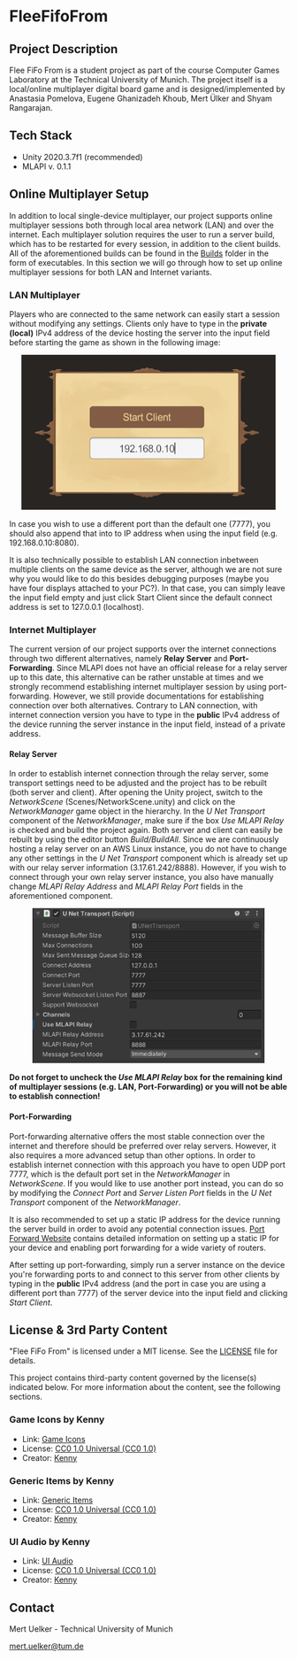 # FleeFifoFrom

## Project Description

Flee FiFo From is a student project as part of the course Computer Games Laboratory at the Technical University of Munich. The project itself is a local/online multiplayer digital board game and is designed/implemented by Anastasia Pomelova, Eugene Ghanizadeh Khoub, Mert Ülker and Shyam Rangarajan.

## Tech Stack

* Unity 2020.3.7f1 (recommended)
* MLAPI v. 0.1.1

## Online Multiplayer Setup

In addition to local single-device multiplayer, our project supports online multiplayer sessions both through local area network (LAN) and over the internet. Each multiplayer solution requires the user to run a server build, which has to be restarted for every session, in addition to the client builds. All of the aforementioned builds can be found in the [Builds]() folder in the form of executables. In this section we will go through how to set up online multiplayer sessions for both LAN and Internet variants. 

### LAN Multiplayer

Players who are connected to the same network can easily start a session without modifying any settings. Clients only have to type in the **private (local)** IPv4 address of the device hosting the server into the input field before starting the game as shown in the following image:

<p align="center">
  <img width="460" height="280" src=https://github.com/metul/FleeFifoFrom/blob/networking_merge/Docs/ConnectionUI_Filled.PNG "Connection UI">
</p>


In case you wish to use a different port than the default one (7777), you should also append that into to IP address when using the input field (e.g. 192.168.0.10:8080).

It is also technically possible to establish LAN connection inbetween multiple clients on the same device as the server, although we are not sure why you would like to do this besides debugging purposes (maybe you have four displays attached to your PC?). In that case, you can simply leave the input field empty and just click Start Client since the default connect address is set to 127.0.0.1 (localhost).

### Internet Multiplayer

The current version of our project supports over the internet connections through two different alternatives, namely **Relay Server** and **Port-Forwarding**. Since MLAPI does not have an official release for a relay server up to this date, this alternative can be rather unstable at times and we strongly recommend establishing internet multiplayer session by using port-forwarding. However, we still provide documentations for establishing connection over both alternatives. Contrary to LAN connection, with internet connection version you have to type in the **public** IPv4 address of the device running the server instance in the input field, instead of a private address.

#### Relay Server

In order to establish internet connection through the relay server, some transport settings need to be adjusted and the project has to be rebuilt (both server and client). After opening the Unity project, switch to the *NetworkScene* (Scenes/NetworkScene.unity) and click on the *NetworkManager* game object in the hierarchy. In the *U Net Transport* component of the *NetworkManager*, make sure if the box *Use MLAPI Relay* is checked and build the project again. Both server and client can easily be rebuilt by using the editor button *Build/BuildAll*. Since we are continuously hosting a relay server on an AWS Linux instance, you do not have to change any other settings in the *U Net Transport* component which is already set up with our relay server information (3.17.61.242/8888). However, if you wish to connect through your own relay server instance, you also have manually change *MLAPI Relay Address* and *MLAPI Relay Port* fields in the aforementioned component. 

<p align="center">
  <img width="420" height="280" src=https://github.com/metul/FleeFifoFrom/blob/networking_merge/Docs/UNetTransport.PNG "Transport Settings">
</p>

**Do not forget to uncheck the *Use MLAPI Relay* box for the remaining kind of multiplayer sessions (e.g. LAN, Port-Forwarding) or you will not be able to establish connection!**

#### Port-Forwarding

Port-forwarding alternative offers the most stable connection over the internet and therefore should be preferred over relay servers. However, it also requires a more advanced setup than other options. In order to establish internet connection with this approach you have to open UDP port 7777, which is the default port set in the *NetworkManager* in *NetworkScene*. If you would like to use another port instead, you can do so by modifying the *Connect Port* and *Server Listen Port* fields in the *U Net Transport* component of the *NetworkManager*. 

It is also recommended to set up a static IP address for the device running the server build in order to avoid any potential connection issues. [Port Forward Website](https://portforward.com/) contains detailed information on setting up a static IP for your device and enabling port forwarding for a wide variety of routers.

After setting up port-forwarding, simply run a server instance on the device you're forwarding ports to and connect to this server from other clients by typing in the **public** IPv4 address (and the port in case you are using a different port than 7777) of the server device into the input field and clicking *Start Client*.

## License & 3rd Party Content

"Flee FiFo From" is licensed under a MIT license. See the [LICENSE](LICENSE) file for details.

This project contains third-party content governed by the license(s) indicated below. For more information about the content, see the following sections.

### Game Icons by Kenny

 * Link: [Game Icons](https://www.kenney.nl/assets/game-icons)
 * License: [CC0 1.0 Universal (CC0 1.0)](https://creativecommons.org/publicdomain/zero/1.0/)
 * Creator: [Kenny](https://www.kenney.nl/)

### Generic Items by Kenny

 * Link: [Generic Items](https://www.kenney.nl/assets/generic-items)
 * License: [CC0 1.0 Universal (CC0 1.0)](https://creativecommons.org/publicdomain/zero/1.0/)
 * Creator: [Kenny](https://www.kenney.nl/)

### UI Audio by Kenny

 * Link: [UI Audio](https://www.kenney.nl/assets/ui-audio)
 * License: [CC0 1.0 Universal (CC0 1.0)](https://creativecommons.org/publicdomain/zero/1.0/)
 * Creator: [Kenny](https://www.kenney.nl/)

## Contact

Mert Uelker - Technical University of Munich

mert.uelker@tum.de
